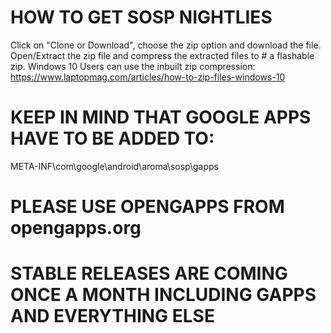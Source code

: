 # HOW TO GET SOSP NIGHTLIES

Click on "Clone or Download", choose the zip option and download the file. Open/Extract the zip file and compress the extracted files to # a flashable zip. Windows 10 Users can use the inbuilt zip compression: https://www.laptopmag.com/articles/how-to-zip-files-windows-10

# KEEP IN MIND THAT GOOGLE APPS HAVE TO BE ADDED TO: 
META-INF\com\google\android\aroma\sosp\gapps
# PLEASE USE OPENGAPPS FROM opengapps.org

# STABLE RELEASES ARE COMING ONCE A MONTH INCLUDING GAPPS AND EVERYTHING ELSE
